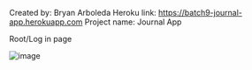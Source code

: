 Created by: Bryan Arboleda
Heroku link: https://batch9-journal-app.herokuapp.com 
Project name: Journal App

Root/Log in page

![image](https://user-images.githubusercontent.com/80822041/132270401-464436af-faac-4fbd-9839-0b66ed514dd0.png)




